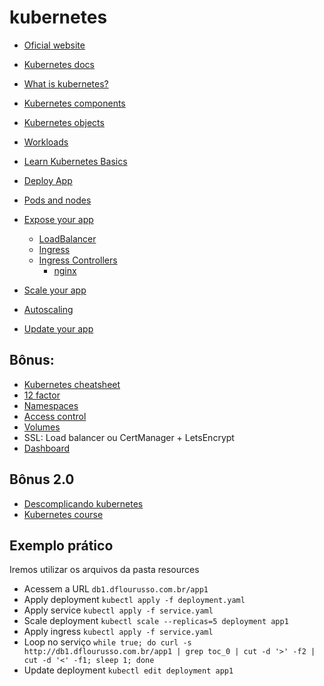 # kubernetes

- [Oficial website](https://kubernetes.io/)
- [Kubernetes docs](https://kubernetes.io/docs/home/)
- [What is kubernetes?](https://kubernetes.io/docs/concepts/overview/what-is-kubernetes/)
- [Kubernetes components](https://kubernetes.io/docs/concepts/overview/components/)
- [Kubernetes objects](https://kubernetes.io/docs/concepts/overview/working-with-objects/kubernetes-objects/)
- [Workloads](https://kubernetes.io/docs/concepts/workloads/controllers/)

- [Learn Kubernetes Basics](https://kubernetes.io/docs/tutorials/kubernetes-basics/)
- [Deploy App](https://kubernetes.io/docs/tutorials/kubernetes-basics/)
- [Pods and nodes](https://kubernetes.io/docs/tutorials/kubernetes-basics/explore/explore-intro/)
- [Expose your app](https://kubernetes.io/docs/tutorials/kubernetes-basics/expose/expose-intro/)
    - [LoadBalancer](https://kubernetes.io/docs/tasks/access-application-cluster/create-external-load-balancer/)
    - [Ingress](https://kubernetes.io/docs/concepts/services-networking/ingress/)
    - [Ingress Controllers](https://kubernetes.io/docs/concepts/services-networking/ingress-controllers/)
      - [nginx](https://www.nginx.com/products/nginx-ingress-controller/)
- [Scale your app](https://kubernetes.io/docs/tutorials/kubernetes-basics/scale/scale-intro/)
- [Autoscaling](https://kubernetes.io/docs/tasks/run-application/horizontal-pod-autoscale/)
- [Update your app](https://kubernetes.io/docs/tutorials/kubernetes-basics/update/update-intro/)

## Bônus:

- [Kubernetes cheatsheet](https://kubernetes.io/docs/reference/kubectl/cheatsheet/)
- [12 factor](https://12factor.net/pt_br/)
- [Namespaces](https://kubernetes.io/docs/concepts/overview/working-with-objects/namespaces/)
- [Access control](https://kubernetes.io/docs/reference/access-authn-authz/)
- [Volumes](https://kubernetes.io/docs/concepts/storage/volumes/)
- SSL: Load balancer ou CertManager + LetsEncrypt
- [Dashboard](https://kubernetes.io/docs/tasks/access-application-cluster/web-ui-dashboard/)

## Bônus 2.0
- [Descomplicando kubernetes](https://github.com/badtuxx/DescomplicandoKubernetes/tree/main/pt)
- [Kubernetes course](https://github.com/wardviaene/kubernetes-course)

## Exemplo prático

Iremos utilizar os arquivos da pasta resources
- Acessem a URL `db1.dflourusso.com.br/app1`
- Apply deployment `kubectl apply -f deployment.yaml`
- Apply service `kubectl apply -f service.yaml`
- Scale deployment `kubectl scale --replicas=5 deployment app1`
- Apply ingress `kubectl apply -f service.yaml`
- Loop no serviço `while true; do curl -s http://db1.dflourusso.com.br/app1 | grep toc_0 | cut -d '>' -f2 | cut -d '<' -f1; sleep 1; done`
- Update deployment `kubectl edit deployment app1`